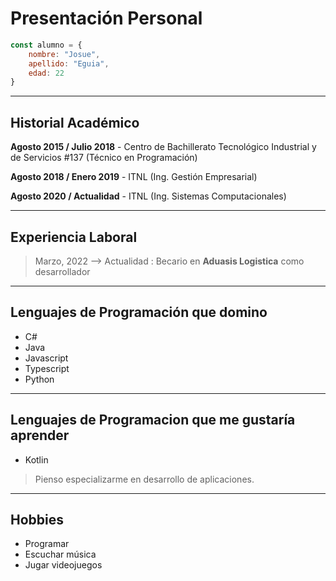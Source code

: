 # Presentación Personal

````javascript
const alumno = {
    nombre: "Josue",
    apellido: "Eguia",
    edad: 22
}
````

---

## Historial Académico

**Agosto 2015 / Julio 2018** - Centro de Bachillerato Tecnológico Industrial y de Servicios #137 (Técnico en Programación)

**Agosto 2018 / Enero 2019** - ITNL (Ing. Gestión Empresarial)

**Agosto 2020 / Actualidad** - ITNL (Ing. Sistemas Computacionales)

---

## Experiencia Laboral
> Marzo, 2022 --> Actualidad : Becario en **Aduasis Logistica** como desarrollador

---

## Lenguajes de Programación que domino
- C#
- Java
- Javascript
- Typescript
- Python

---

## Lenguajes de Programacion que me gustaría aprender

- Kotlin

> Pienso especializarme en desarrollo de aplicaciones.

---

## Hobbies

- Programar
- Escuchar música
- Jugar videojuegos
